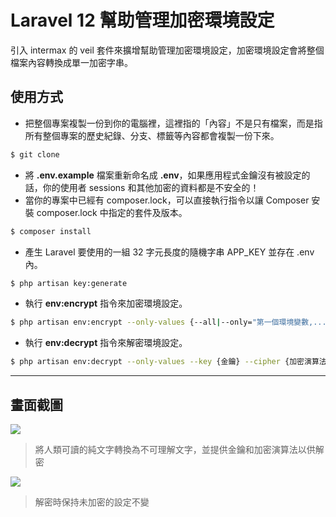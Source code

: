 # Laravel 12 幫助管理加密環境設定

引入 intermax 的 veil 套件來擴增幫助管理加密環境設定，加密環境設定會將整個檔案內容轉換成單一加密字串。

## 使用方式
- 把整個專案複製一份到你的電腦裡，這裡指的「內容」不是只有檔案，而是指所有整個專案的歷史紀錄、分支、標籤等內容都會複製一份下來。
```sh
$ git clone
```
- 將 __.env.example__ 檔案重新命名成 __.env__，如果應用程式金鑰沒有被設定的話，你的使用者 sessions 和其他加密的資料都是不安全的！
- 當你的專案中已經有 composer.lock，可以直接執行指令以讓 Composer 安裝 composer.lock 中指定的套件及版本。
```sh
$ composer install
```
- 產生 Laravel 要使用的一組 32 字元長度的隨機字串 APP_KEY 並存在 .env 內。
```sh
$ php artisan key:generate
```
- 執行 __env:encrypt__ 指令來加密環境設定。
```sh
$ php artisan env:encrypt --only-values {--all|--only="第一個環境變數,..."}
```
- 執行 __env:decrypt__ 指令來解密環境設定。
```sh
$ php artisan env:decrypt --only-values --key {金鑰} --cipher {加密演算法}
```

----

## 畫面截圖
![](https://i.imgur.com/SQ3BXlF.png)
> 將人類可讀的純文字轉換為不可理解文字，並提供金鑰和加密演算法以供解密

![](https://i.imgur.com/zasgtnh.png)
> 解密時保持未加密的設定不變
